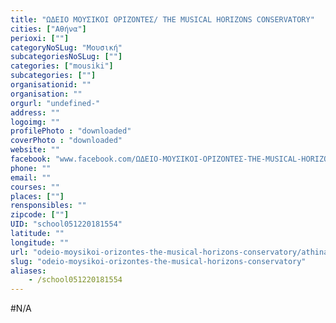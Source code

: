 ```yaml
---
title: "ΩΔΕΙΟ ΜΟΥΣΙΚΟΙ ΟΡΙΖΟΝΤΕΣ/ THE MUSICAL HORIZONS CONSERVATORY"
cities: ["Αθήνα"]
perioxi: [""]
categoryNoSLug: "Μουσική"
subcategoriesNoSLug: [""]
categories: ["mousiki"]
subcategories: [""]
organisationid: ""
organisation: ""
orgurl: "undefined-"
address: ""
logoimg: ""
profilePhoto : "downloaded"
coverPhoto : "downloaded"
website: ""
facebook: "www.facebook.com/ΩΔΕΙΟ-ΜΟΥΣΙΚΟΙ-ΟΡΙΖΟΝΤΕΣ-THE-MUSICAL-HORIZONS-CONSERVATORY-286326327953/"
phone: ""
email: ""
courses: ""
places: [""]
rensponsibles: ""
zipcode: [""]
UID: "school051220181554"
latitude: ""
longitude: ""
url: "odeio-moysikoi-orizontes-the-musical-horizons-conservatory/athina/mousiki/"
slug: "odeio-moysikoi-orizontes-the-musical-horizons-conservatory"
aliases:
    - /school051220181554
---
```





#N/A